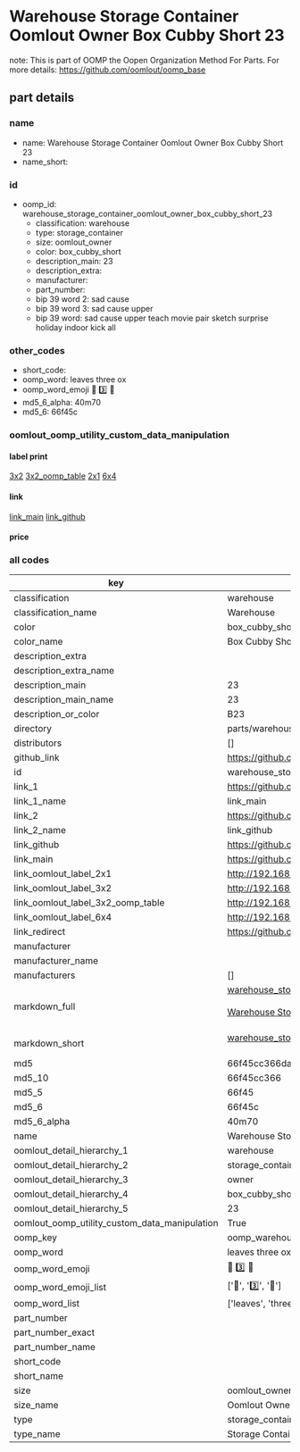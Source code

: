 # Warehouse Storage Container Oomlout Owner Box Cubby Short 23  

note: This is part of OOMP the Oopen Organization Method For Parts. For more details: https://github.com/oomlout/oomp_base

##  part details
  







### name
* name: Warehouse Storage Container Oomlout Owner Box Cubby Short 23
* name_short: 
### id
* oomp_id: warehouse_storage_container_oomlout_owner_box_cubby_short_23
  * classification: warehouse
  * type: storage_container
  * size: oomlout_owner
  * color: box_cubby_short
  * description_main: 23
  * description_extra: 
  * manufacturer: 
  * part_number: 
  * bip 39 word 2: sad cause
  * bip 39 word 3: sad cause upper
  * bip 39 word: sad cause upper teach movie pair sketch surprise holiday indoor kick all

### other_codes
* short_code: 
* oomp_word: leaves three ox
* oomp_word_emoji :leaves: :three: :ox:
* md5_6_alpha: 40m70
* md5_6: 66f45c






### oomlout_oomp_utility_custom_data_manipulation
#### label print
[3x2](http://192.168.1.245:1112/?label=oomp%2040m70)
[3x2_oomp_table](http://192.168.1.108:1112/?label=oomp%2040m70)
[2x1](http://192.168.1.242:1112/?label=oomp%2040m70)
[6x4](http://192.168.1.55:1112/?label=oomp%2040m70)    

#### link

[link_main](https://github.com/oomlout/oomlout_oomp_version_1_messy/tree/main/parts/warehouse_storage_container_oomlout_owner_box_cubby_short_23) [link_github](https://github.com/oomlout/oomlout_oomp_version_1_messy/tree/main/parts/warehouse_storage_container_oomlout_owner_box_cubby_short_23)                             

#### price







### all codes 
| key | value |  
| --- | --- |  
| classification | warehouse |  
| classification_name | Warehouse |  
| color | box_cubby_short |  
| color_name | Box Cubby Short |  
| description_extra |  |  
| description_extra_name |  |  
| description_main | 23 |  
| description_main_name | 23 |  
| description_or_color | B23 |  
| directory | parts/warehouse_storage_container_oomlout_owner_box_cubby_short_23 |  
| distributors | [] |  
| github_link | https://github.com/oomlout/oomlout_oomp_part_src/tree/main/parts/warehouse_storage_container_oomlout_owner_box_cubby_short_23 |  
| id | warehouse_storage_container_oomlout_owner_box_cubby_short_23 |  
| link_1 | https://github.com/oomlout/oomlout_oomp_version_1_messy/tree/main/parts/warehouse_storage_container_oomlout_owner_box_cubby_short_23 |  
| link_1_name | link_main |  
| link_2 | https://github.com/oomlout/oomlout_oomp_version_1_messy/tree/main/parts/warehouse_storage_container_oomlout_owner_box_cubby_short_23 |  
| link_2_name | link_github |  
| link_github | https://github.com/oomlout/oomlout_oomp_version_1_messy/tree/main/parts/warehouse_storage_container_oomlout_owner_box_cubby_short_23 |  
| link_main | https://github.com/oomlout/oomlout_oomp_version_1_messy/tree/main/parts/warehouse_storage_container_oomlout_owner_box_cubby_short_23 |  
| link_oomlout_label_2x1 | http://192.168.1.242:1112/?label=oomp%2040m70 |  
| link_oomlout_label_3x2 | http://192.168.1.245:1112/?label=oomp%2040m70 |  
| link_oomlout_label_3x2_oomp_table | http://192.168.1.108:1112/?label=oomp%2040m70 |  
| link_oomlout_label_6x4 | http://192.168.1.55:1112/?label=oomp%2040m70 |  
| link_redirect | https://github.com/oomlout/oomlout_oomp_version_1_messy/tree/main/parts/warehouse_storage_container_oomlout_owner_box_cubby_short_23 |  
| manufacturer |  |  
| manufacturer_name |  |  
| manufacturers | [] |  
| markdown_full | [warehouse_storage_container_oomlout_owner_box_cubby_short_23](none)<br>[](none)<br>[Warehouse Storage Container Oomlout Owner Box Cubby Short 23](none)<br><br> |  
| markdown_short | [warehouse_storage_container_oomlout_owner_box_cubby_short_23](none)<br><br> |  
| md5 | 66f45cc366da79467c487de9de0925ed |  
| md5_10 | 66f45cc366 |  
| md5_5 | 66f45 |  
| md5_6 | 66f45c |  
| md5_6_alpha | 40m70 |  
| name | Warehouse Storage Container Oomlout Owner Box Cubby Short 23 |  
| oomlout_detail_hierarchy_1 | warehouse |  
| oomlout_detail_hierarchy_2 | storage_container |  
| oomlout_detail_hierarchy_3 | owner |  
| oomlout_detail_hierarchy_4 | box_cubby_short |  
| oomlout_detail_hierarchy_5 | 23 |  
| oomlout_oomp_utility_custom_data_manipulation | True |  
| oomp_key | oomp_warehouse_storage_container_oomlout_owner_box_cubby_short_23 |  
| oomp_word | leaves three ox |  
| oomp_word_emoji | :leaves: :three: :ox: |  
| oomp_word_emoji_list | [':leaves:', ':three:', ':ox:'] |  
| oomp_word_list | ['leaves', 'three', 'ox'] |  
| part_number |  |  
| part_number_exact |  |  
| part_number_name |  |  
| short_code |  |  
| short_name |  |  
| size | oomlout_owner |  
| size_name | Oomlout Owner |  
| type | storage_container |  
| type_name | Storage Container |  
